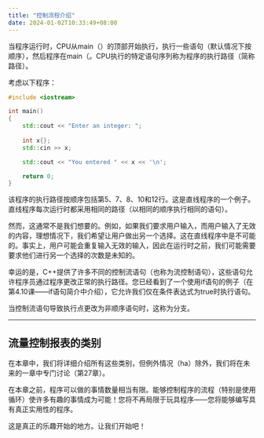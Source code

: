 ```yaml
---
title: "控制流程介绍"
date: 2024-01-02T10:33:49+08:00
---
```


当程序运行时，CPU从main（）的顶部开始执行，执行一些语句（默认情况下按顺序），然后程序在main（。CPU执行的特定语句序列称为程序的执行路径（简称路径）。

考虑以下程序：

```C++
#include <iostream>

int main()
{
    std::cout << "Enter an integer: ";
    
    int x{};
    std::cin >> x;

    std::cout << "You entered " << x << '\n';

    return 0;
}
```

该程序的执行路径按顺序包括第5、7、8、10和12行。这是直线程序的一个例子。直线程序每次运行时都采用相同的路径（以相同的顺序执行相同的语句）。

然而，这通常不是我们想要的。例如，如果我们要求用户输入，而用户输入了无效的内容，理想情况下，我们希望让用户做出另一个选择。这在直线程序中是不可能的。事实上，用户可能会重复输入无效的输入，因此在运行时之前，我们可能需要要求他们进行另一个选择的次数是未知的。

幸运的是，C++提供了许多不同的控制流语句（也称为流控制语句），这些语句允许程序员通过程序更改正常的执行路径。您已经看到了一个使用if语句的例子（在第4.10课——if语句简介中介绍），它允许我们仅在条件表达式为true时执行语句。

当控制流语句导致执行点更改为非顺序语句时，这称为分支。

***
## 流量控制报表的类别

在本章中，我们将详细介绍所有这些类别，但例外情况（ha）除外，我们将在未来的一章中专门讨论（第27章）。

在本章之前，程序可以做的事情数量相当有限。能够控制程序的流程（特别是使用循环）使许多有趣的事情成为可能！您将不再局限于玩具程序——您将能够编写具有真正实用性的程序。

这是真正的乐趣开始的地方。让我们开始吧！

